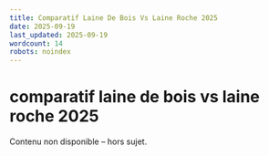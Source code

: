 ```yaml
---
title: Comparatif Laine De Bois Vs Laine Roche 2025
date: 2025-09-19
last_updated: 2025-09-19
wordcount: 14
robots: noindex
---
```


# comparatif laine de bois vs laine roche 2025

Contenu non disponible – hors sujet.